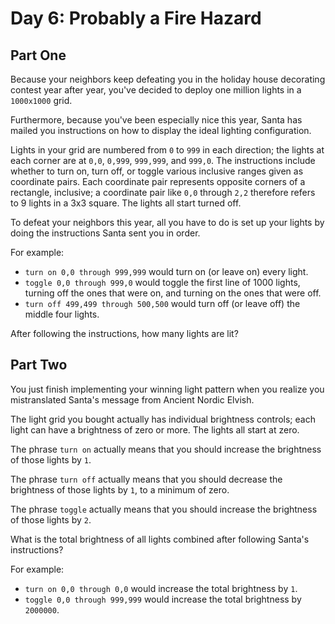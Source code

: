 # Day 6: Probably a Fire Hazard

## Part One

Because your neighbors keep defeating you in the holiday house decorating contest year after year, you've decided to deploy one million lights in a `1000x1000` grid.

Furthermore, because you've been especially nice this year, Santa has mailed you instructions on how to display the ideal lighting configuration.

Lights in your grid are numbered from `0` to `999` in each direction; the lights at each corner are at `0,0`, `0,999`, `999,999`, and `999,0`. The instructions include whether to turn on, turn off, or toggle various inclusive ranges given as coordinate pairs. Each coordinate pair represents opposite corners of a rectangle, inclusive; a coordinate pair like `0,0` through `2,2` therefore refers to 9 lights in a 3x3 square. The lights all start turned off.

To defeat your neighbors this year, all you have to do is set up your lights by doing the instructions Santa sent you in order.

For example:

- `turn on 0,0 through 999,999` would turn on (or leave on) every light.
- `toggle 0,0 through 999,0` would toggle the first line of 1000 lights, turning off the ones that were on, and turning on the ones that were off.
- `turn off 499,499 through 500,500` would turn off (or leave off) the middle four lights.

After following the instructions, how many lights are lit?

## Part Two

You just finish implementing your winning light pattern when you realize you mistranslated Santa's message from Ancient Nordic Elvish.

The light grid you bought actually has individual brightness controls; each light can have a brightness of zero or more. The lights all start at zero.

The phrase `turn on` actually means that you should increase the brightness of those lights by `1`.

The phrase `turn off` actually means that you should decrease the brightness of those lights by `1`, to a minimum of zero.

The phrase `toggle` actually means that you should increase the brightness of those lights by `2`.

What is the total brightness of all lights combined after following Santa's instructions?

For example:

- `turn on 0,0 through 0,0` would increase the total brightness by `1`.
- `toggle 0,0 through 999,999` would increase the total brightness by `2000000`.
